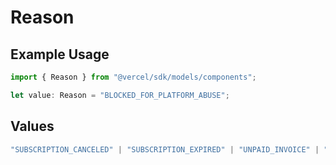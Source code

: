# Reason

## Example Usage

```typescript
import { Reason } from "@vercel/sdk/models/components";

let value: Reason = "BLOCKED_FOR_PLATFORM_ABUSE";
```

## Values

```typescript
"SUBSCRIPTION_CANCELED" | "SUBSCRIPTION_EXPIRED" | "UNPAID_INVOICE" | "ENTERPRISE_TRIAL_ENDED" | "FAIR_USE_LIMITS_EXCEEDED" | "BLOCKED_FOR_PLATFORM_ABUSE"
```